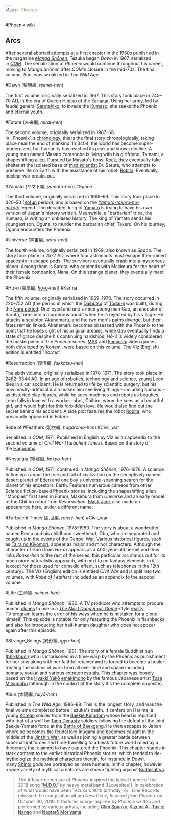 ```yaml
---
alias: Phoenix
---
```

#Phoenix
[wiki](https://en.wikipedia.org/wiki/Phoenix_(manga) "Phoenix (manga)")

## Arcs
After several aborted attempts at a first chapter in the 1950s published in the magazine _[Manga Shōnen](https://en.wikipedia.org/wiki/Manga_Sh%C5%8Dnen "Manga Shōnen")_, Tezuka began _Dawn_ in 1967, serialized in _[COM](https://en.wikipedia.org/wiki/COM_(manga_magazine) "COM (manga magazine)")_. The serialization of _Phoenix_ would continue throughout his career, moving to _Manga Shōnen_ after _COM_'s closure in the mid-70s. The final volume, _Sun_, was serialized in _The Wild Age_.

#Dawn (黎明編, _reimei-hen_)

The first volume, originally serialized in 1967. This story took place in 240–70 AD, in the era of Queen [Himiko](https://en.wikipedia.org/wiki/Himiko "Himiko") of the [Yamatai](https://en.wikipedia.org/wiki/Yamatai "Yamatai"). Using her army, led by feudal general [Sarutahiko](https://en.wikipedia.org/wiki/Sarutahiko_Okami "Sarutahiko Okami"), to invade the [Kumaso](https://en.wikipedia.org/wiki/Kumaso "Kumaso"), she seeks the Phoenix and eternal youth.

#Future (未来編, _mirai-hen_)

The second volume, originally serialized in 1967–68. In _Phoenix'_s [chronology](https://en.wikipedia.org/wiki/Chronology "Chronology"), this is the final story chronologically, taking place near the end of mankind. In 3404, the world has become super-modernized, but humanity has reached its peak and shows decline. A young man named Masato Yamanobe is living with his girlfriend, Tamami, a shapeshifting [alien](https://en.wikipedia.org/wiki/Extraterrestrial_life "Extraterrestrial life"). Pursued by Masato's boss, [Rock](https://en.wikipedia.org/wiki/Rock_(manga) "Rock (manga)"), they eventually take shelter at the isolated base of [mad scientist](https://en.wikipedia.org/wiki/Mad_scientist "Mad scientist") Dr. Saruta, who attempts to preserve life on Earth with the assistance of his robot, [Robita](https://en.wikipedia.org/wiki/Robita "Robita"). Eventually, nuclear war breaks out.

#Yamato (ヤマト編, _yamato-hen_) #Space

The third volume, originally serialized in 1968–69. This story took place in 320–50 ([Kofun](https://en.wikipedia.org/wiki/Kofun "Kofun") period), and is based on the _[Yamato-takeru-no-mikoto](https://en.wikipedia.org/wiki/Yamato_Takeru "Yamato Takeru")_ legend. The decadent king of [Yamato](https://en.wikipedia.org/wiki/Yamato_Province "Yamato Province") is trying to have his own version of Japan's history written. Meanwhile, a "barbarian" tribe, the Kumaso, is writing an unbiased history. The king of Yamato sends his youngest son, Oguna, to murder the barbarian chief, Takeru. On his journey, Oguna encounters the Phoenix.

#Universe (宇宙編, _uchū-hen_)

The fourth volume, originally serialized in 1969; also known as _Space_. The story took place in 2577 AD, where four astronauts must escape their ruined spaceship in escape pods. The survivors eventually crash into a mysterious planet. Among them is Saruta, who contends with Makimura for the heart of their female companion, Nana. On this strange planet, they eventually meet the Phoenix.

#Hō-ō (鳳凰編, _[hō-ō](https://en.wikipedia.org/wiki/Fenghuang "Fenghuang")-hen_) #Karma

The fifth volume, originally serialized in 1969–1970. The story occurred in 720–752 AD (the period in which the [Daibutsu](https://en.wikipedia.org/wiki/Daibutsu "Daibutsu") of [Tōdai-ji](https://en.wikipedia.org/wiki/T%C5%8Ddai-ji "Tōdai-ji") was built), during the [Nara period](https://en.wikipedia.org/wiki/Nara_period "Nara period"). One-eyed and one-armed young man Gao, an ancestor of Saruta, turns into a murderous bandit when he is rejected by his village. He attacks a sculptor, Akanemaru, and the two men's paths diverge, but their fates remain linked. Akanemaru becomes obsessed with the Phoenix to the point that he loses sight of his original dreams, while Gao eventually finds a state of grace despite his continuing hardships. _Hō-ō_ is widely considered the masterpiece of the _Phoenix_ series. [MSX](https://en.wikipedia.org/wiki/Hi_no_Tori_Hououhen_(MSX) "Hi no Tori Hououhen (MSX)") and [Famicom](https://en.wikipedia.org/wiki/Hi_no_Tori_Hououhen:_Gaou_no_Bouken "Hi no Tori Hououhen: Gaou no Bouken") video games, both developed by [Konami](https://en.wikipedia.org/wiki/Konami "Konami"), were based on this volume. The [Viz](https://en.wikipedia.org/wiki/Viz_(comics) "Viz (comics)") (English) edition is entitled "_Karma_".

#Resurrection (復活編, _fukkatsu-hen_)

The sixth volume, originally serialized in 1970–1971. The story took place in 2482–3344 AD. In an age of robotics, technology and science, young Leon dies in a car accident. He is returned to life by scientific surgery, but his now mostly-artificial brain makes him see living things – including humans – as distorted clay figures, while he sees machines and robots as beauties. Leon falls in love with a worker robot, Chihiro, whom he sees as a beautiful girl, and would fight for this forbidden love. He would also find out the secret behind his accident. A side plot features the robot [Robita](https://en.wikipedia.org/wiki/Robita "Robita"), who previously appeared in _Future_.

Robe of #Feathers (羽衣編, _hagoromo-hen_) #Civil_war

Serialized in _COM_, 1971. Published in English by Viz as an appendix to the second volume of _Civil War_ (_Turbulent Times_). Based on the story of the [Hagoromo](https://en.wikipedia.org/wiki/Hagoromo_(play) "Hagoromo (play)").

#Nostalgia (望郷編, _bōkyō-hen_)

Published in _COM_, 1971; continued in _Manga Shōnen_, 1976–1978. A science fiction epic about the rise and fall of civilization on the deceptively named desert planet of Eden and one boy's universe-spanning search for the planet of his ancestors: Earth. Features numerous cameos from other Science fiction-based Phoenix stories, including the shapeshifting alien "Moopies" first seen in _Future_, Makimura from _Universe_ and an early model of the Chihiro robot from _Resurrection_. [Black Jack](https://en.wikipedia.org/wiki/Black_Jack_(character) "Black Jack (character)") also made an appearance here, under a different name.

#Turbulent Times (乱世編, _ranse-hen_) #Civil_war 

Published in _Manga Shōnen_, 1978–1980. The story is about a woodcutter named Benta and his childhood sweetheart, Obu, who are separated and caught up in the events of the [Genpei War](https://en.wikipedia.org/wiki/Genpei_War "Genpei War"). Various historical figures, such as [Taira no Kiyomori](https://en.wikipedia.org/wiki/Taira_no_Kiyomori "Taira no Kiyomori"), appear as major and minor characters. Although the character of Gao (from _Ho-ō_) appears as a 400-year-old hermit and thus links _Ranse-hen_ to the rest of the series, this particular arc stands out for its much more naturalistic approach, with next to no fantasy elements in it (except for those used for comedic effect, such as telephones in the 12th century). The Viz (English) edition is entitled _Civil War_ and is split into two volumes, with _Robe of Feathers_ included as an appendix to the second volume.

#Life (生命編, _seimei-hen_)

Published in _Manga Shōnen_, 1980. A TV producer who attempts to procure human [clones](https://en.wikipedia.org/wiki/Cloning "Cloning") to use in a _[The Most Dangerous Game](https://en.wikipedia.org/wiki/The_Most_Dangerous_Game "The Most Dangerous Game")_-style [reality TV](https://en.wikipedia.org/wiki/Reality_TV "Reality TV") program learns the error of his ways when he is mistaken for a clone himself. This episode is notable for only featuring the Phoenix in flashbacks and also for introducing her half-human daughter who does not appear again after this episode.

#Strange_Beings (異形編, _igyō-hen_)

Published in _Manga Shōnen_, 1981. The story of a female Buddhist nun ([bhikkhuni](https://en.wikipedia.org/wiki/Bhikkhuni "Bhikkhuni")) who is imprisoned in a time-warp by the Phoenix as punishment for her sins along with her faithful retainer and is forced to become a healer treating the victims of wars from all over time and space including humans, [youkai](https://en.wikipedia.org/wiki/Youkai "Youkai") and various extraterrestrials. This chapter was loosely based on the [Hyakki Yakō](https://en.wikipedia.org/wiki/Hyakki_Yak%C5%8D "Hyakki Yakō") [emakimono](https://en.wikipedia.org/wiki/Emakimono "Emakimono") by the famous Japanese artist [Tosa Mitsunobu](https://en.wikipedia.org/wiki/Tosa_Mitsunobu "Tosa Mitsunobu") (although in the context of the story it's the complete opposite).

#Sun (太陽編, _taiyō-hen_) 

Published in _The Wild Age_, 1986–88. This is the longest story, and was the final volume completed before Tezuka's death. It centers on Harima, a young [Korean](https://en.wikipedia.org/wiki/Koreans "Koreans") soldier from the [Baekje Kingdom](https://en.wikipedia.org/wiki/Baekje_Kingdom "Baekje Kingdom") whose head is replaced with that of a wolf by [Tang Dynasty](https://en.wikipedia.org/wiki/Tang_Dynasty "Tang Dynasty") soldiers following the defeat of the joint Baekje-Yamato force at the [Battle of Baekgang](https://en.wikipedia.org/wiki/Battle_of_Baekgang "Battle of Baekgang"). He then escapes to Japan where he becomes the feudal lord Inugami and becomes caught in the middle of the [Jinshin War](https://en.wikipedia.org/wiki/Jinshin_War "Jinshin War"), as well as joining a greater battle between supernatural forces and time-travelling to a bleak future world ruled by a theocracy that claimed to have captured the Phoenix. This chapter stands in stark contrast to the earlier historical Phoenix stories, which tended to de-mythologize the mythical characters therein, for instance in _Dawn_, many [Shinto](https://en.wikipedia.org/wiki/Shinto "Shinto") gods are portrayed as mere humans. In this chapter, however, a wide variety of mythical creatures are shown fighting against [Bodhisattva](https://en.wikipedia.org/wiki/Bodhisattva "Bodhisattva").


> The #Resurrection arc of _Phoenix_ inspired the lyrical theme of the 2018 song "[M.D.O.](https://en.wikipedia.org/wiki/Clockwork_Immortality "Clockwork Immortality")" by heavy metal band [[Lovebites]]. In celebration of what would have been Tezuka's 90th birthday, Evil Line Records released the compilation album _New Gene, Inspired from Phoenix_ on October 30, 2019. It features songs inspired by _Phoenix_ written and performed by various artists, including [Glim Spanky](https://en.wikipedia.org/wiki/Glim_Spanky "Glim Spanky"), [Kizuna AI](https://en.wikipedia.org/wiki/Kizuna_AI "Kizuna AI"), [Tavito Nanao](https://en.wikipedia.org/wiki/Tavito_Nanao "Tavito Nanao") and [Naotarō Moriyama](https://en.wikipedia.org/wiki/Naotar%C5%8D_Moriyama "Naotarō Moriyama")